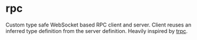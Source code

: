 # rpc

Custom type safe WebSocket based RPC client and server. Client reuses an inferred type definition from the server definition. Heavily inspired by [trpc](https://trpc.io/).
